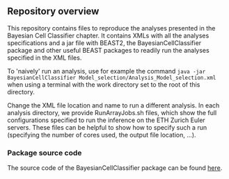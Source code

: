 ## Repository overview
This repository contains files to reproduce the analyses presented in
the Bayesian Cell Classifier chapter. It contains XMLs with all the analyses specifications
 and a jar file with BEAST2, the BayesianCellClassifier package and other useful BEAST packages
 to readily run the analyses specified in the XML files.

 To 'naively' run an analysis, use for example the command
`java -jar BayesianCellClassifier Model_selection/Analysis_Model_selection.xml`
 when using a terminal with the work directory set to the root of this directory.

 Change the XML file location and name to run a different analysis.
 In each analysis directory, we provide RunArrayJobs.sh files, which show the
 full configurations specified to run the inference on the ETH Zurich Euler servers.
 These files can be helpful to show how to specify such a run
 (specifying the number of cores used, the output file location, ...).


### Package source code
The source code of the BayesianCellClassifier package can be found [here](https://github.com/jscire/BayesianCellClassifier).
